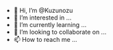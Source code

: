 - 👋 Hi, I’m @Kuzunozu
- 👀 I’m interested in ...
- 🌱 I’m currently learning ...
- 💞️ I’m looking to collaborate on ...
- 📫 How to reach me ...

<!---
Kuzunozu/Kuzunozu is a ✨ special ✨ repository because its `README.md` (this file) appears on your GitHub profile.
You can click the Preview link to take a look at your changes.
--->

